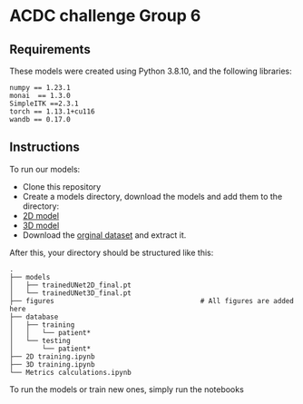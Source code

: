 # ACDC challenge Group 6

## Requirements
These models were created using Python 3.8.10, and the following libraries:

    numpy == 1.23.1
    monai  == 1.3.0
    SimpleITK ==2.3.1
    torch == 1.13.1+cu116
    wandb == 0.17.0

## Instructions
To run our models:
- Clone this repository
- Create a models directory,  download the models and add them to the directory:
 - [2D model](https://drive.google.com/file/d/134QXSPpFoicF2h5JlOdHXQG2MCGCjMuf/view?usp=drive_link)
 - [3D model](https://drive.google.com/file/d/132-oZBrX7rmT-WdfwNVBfRY2wPAfXSj_/view?usp=drive_link)
- Download the [orginal dataset](https://humanheart-project.creatis.insa-lyon.fr/database/#collection/637218c173e9f0047faa00fb) and extract it.

After this, your directory should be structured like this:
```text
.
├── models
│   ├── trainedUNet2D_final.pt
│   └── trainedUNet3D_final.pt
├── figures                                    # All figures are added here
├── database
│   ├── training
│   │   └── patient*
│   └── testing
│       └── patient*
├── 2D training.ipynb
├── 3D training.ipynb
└── Metrics calculations.ipynb
```
To run the models or train new ones, simply run the notebooks
